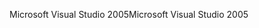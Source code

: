 <span data-ttu-id="b272d-101">Microsoft Visual Studio 2005</span><span class="sxs-lookup"><span data-stu-id="b272d-101">Microsoft Visual Studio 2005</span></span>